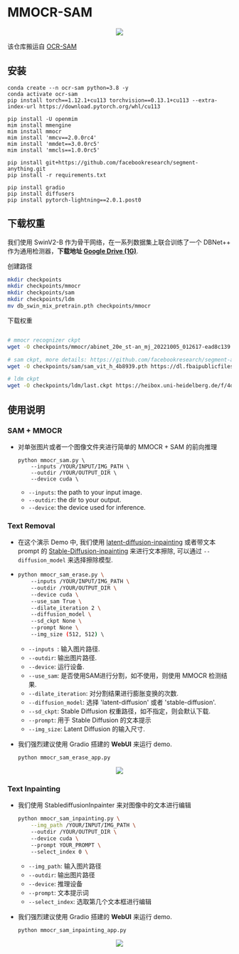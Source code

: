 # MMOCR-SAM

<div align=center>
<img src="https://user-images.githubusercontent.com/65173622/231803460-495cf11f-8e2e-4c95-aa48-b163fc7fbbab.png"/>
</div>

该仓库搬运自 [OCR-SAM](https://github.com/yeungchenwa/OCR-SAM)


## 安装

```shell
conda create --n ocr-sam python=3.8 -y
conda activate ocr-sam
pip install torch==1.12.1+cu113 torchvision==0.13.1+cu113 --extra-index-url https://download.pytorch.org/whl/cu113

pip install -U openmim
mim install mmengine
mim install mmocr
mim install 'mmcv==2.0.0rc4'
mim install 'mmdet==3.0.0rc5'
mim install 'mmcls==1.0.0rc5'

pip install git+https://github.com/facebookresearch/segment-anything.git
pip install -r requirements.txt

pip install gradio
pip install diffusers
pip install pytorch-lightning==2.0.1.post0
```

## 下载权重


我们使用 SwinV2-B 作为骨干网络，在一系列数据集上联合训练了一个 DBNet++ 作为通用检测器，**下载地址 [Google Drive (1G)](https://drive.google.com/file/d/1r3B1xhkyKYcQ9SR7o9hw9zhNJinRiHD-/view?usp=share_link)**.  

创建路径
```bash
mkdir checkpoints
mkdir checkpoints/mmocr
mkdir checkpoints/sam
mkdir checkpoints/ldm
mv db_swin_mix_pretrain.pth checkpoints/mmocr
```

下载权重
```bash

# mmocr recognizer ckpt
wget -O checkpoints/mmocr/abinet_20e_st-an_mj_20221005_012617-ead8c139.pth https://download.openmmlab.com/mmocr/textrecog/abinet/abinet_20e_st-an_mj/abinet_20e_st-an_mj_20221005_012617-ead8c139.pth

# sam ckpt, more details: https://github.com/facebookresearch/segment-anything#model-checkpoints
wget -O checkpoints/sam/sam_vit_h_4b8939.pth https://dl.fbaipublicfiles.com/segment_anything/sam_vit_h_4b8939.pth

# ldm ckpt
wget -O checkpoints/ldm/last.ckpt https://heibox.uni-heidelberg.de/f/4d9ac7ea40c64582b7c9/?dl=1
```

## 使用说明

### SAM + MMOCR
- 对单张图片或者一个图像文件夹进行简单的 MMOCR + SAM 的前向推理

  ```shell
  python mmocr_sam.py \
      --inputs /YOUR/INPUT/IMG_PATH \ 
      --outdir /YOUR/OUTPUT_DIR \ 
      --device cuda \ 
  ```

  - `--inputs`: the path to your input image. 
  - `--outdir`: the dir to your output. 
  - `--device`: the device used for inference. 

### Text Removal

- 在这个演示 Demo 中, 我们使用 [latent-diffusion-inpainting](https://github.com/CompVis/latent-diffusion#inpainting) 或者带文本 prompt 的 [Stable-Diffusion-inpainting](https://huggingface.co/docs/diffusers/api/pipelines/stable_diffusion/inpaint) 来进行文本擦除, 可以通过 `--diffusion_model` 来选择擦除模型.

- 
  ```bash
  python mmocr_sam_erase.py \ 
      --inputs /YOUR/INPUT/IMG_PATH \ 
      --outdir /YOUR/OUTPUT_DIR \ 
      --device cuda \ 
      --use_sam True \ 
      --dilate_iteration 2 \ 
      --diffusion_model \ 
      --sd_ckpt None \ 
      --prompt None \ 
      --img_size (512, 512) \ 
  ```
  - `--inputs `: 输入图片路径.
  - `--outdir`: 输出图片路径. 
  - `--device`: 运行设备. 
  - `--use_sam`: 是否使用SAM进行分割，如不使用，则使用 MMOCR 检测结果.
  - `--dilate_iteration`: 对分割结果进行膨胀变换的次数.
  - `--diffusion_model`: 选择 'latent-diffusion' 或者 'stable-diffusion'.
  - `--sd_ckpt`: Stable Diffusion 权重路径，如不指定，则会默认下载.
  - `--prompt`: 用于 Stable Diffusion 的文本提示
  - `--img_size`: Latent Diffusion 的输入尺寸.  

- 我们强烈建议使用 Gradio 搭建的 **WebUI** 来运行 demo.

  ```shell 
  python mmocr_sam_erase_app.py
  ```

<div align=center>
<img src="https://user-images.githubusercontent.com/65173622/231764540-a5403ad3-fab5-4dc8-9b82-f8a9643ab0f4.png"/>
</div>


### Text Inpainting
- 我们使用 StablediffusionInpainter 来对图像中的文本进行编辑

  ```bash
  python mmocr_sam_inpainting.py \
      --img_path /YOUR/INPUT/IMG_PATH \ 
      --outdir /YOUR/OUTPUT_DIR \ 
      --device cuda \ 
      --prompt YOUR_PROMPT \ 
      --select_index 0 \ 
  ```
  - `--img_path`: 输入图片路径 
  - `--outdir`: 输出图片路径
  - `--device`: 推理设备 
  - `--prompt`: 文本提示词
  - `--select_index`: 选取第几个文本框进行编辑

- 我们强烈建议使用 Gradio 搭建的 **WebUI** 来运行 demo.

  ```shell 
  python mmocr_sam_inpainting_app.py
  ```

<div align=center>
<img src="https://user-images.githubusercontent.com/65173622/231764419-76860cd3-3f9f-4662-8fd3-6b74795b36e9.png"/>
</div>

